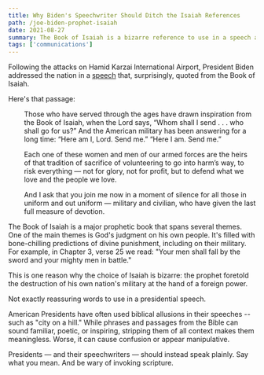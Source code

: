 ```yaml
---
title: Why Biden's Speechwriter Should Ditch the Isaiah References
path: /joe-biden-prophet-isaiah
date: 2021-08-27
summary: The Book of Isaiah is a bizarre reference to use in a speech about America's military.
tags: ['communications']
---
```


Following the attacks on Hamid Karzai International Airport, President Biden addressed the nation in a <a href="https://www.whitehouse.gov/briefing-room/speeches-remarks/2021/08/26/remarks-by-president-biden-on-the-terror-attack-at-hamid-karzai-international-airport/" target="blank">speech</a> that, surprisingly, quoted from the Book of Isaiah.

Here's that passage: 

<div style="padding-left: 2.3em"><p>Those who have served through the ages have drawn inspiration from the Book of Isaiah, when the Lord says, “Whom shall I send . . . who shall go for us?”  And the American military has been answering for a long time: “Here am I, Lord.  Send me.”  “Here I am.  Send me.”</p></div>

<div style="padding-left: 2.3em"><p>Each one of these women and men of our armed forces are the heirs of that tradition of sacrifice of volunteering to go into harm’s way, to risk everything — not for glory, not for profit, but to defend what we love and the people we love.</p></div>

<div style="padding-left: 2.3em"><p>And I ask that you join me now in a moment of silence for all those in uniform and out uniform — military and civilian, who have given the last full measure of devotion.</p></div>

The Book of Isaiah is a major prophetic book that spans several themes. One of the main themes is God's judgment on his own people. It's filled with bone-chilling predictions of divine punishment, including on their military. For example, in Chapter 3, verse 25 we read: "Your men shall fall by the sword and your mighty men in battle." 

This is one reason why the choice of Isaiah is bizarre: the prophet foretold the destruction of his own nation's military at the hand of a foreign power. 

Not exactly reassuring words to use in a presidential speech.

American Presidents have often used biblical allusions in their speeches -- such as "city on a hill." While phrases and passages from the Bible can sound familiar, poetic, or inspiring, stripping them of all context makes them meaningless. Worse, it can cause confusion or appear manipulative. 

Presidents — and their speechwriters — should instead speak plainly. Say what you mean. And be wary of invoking scripture. 

